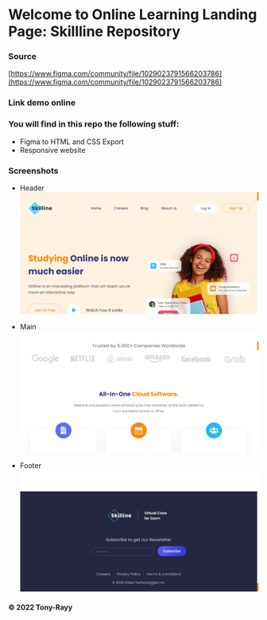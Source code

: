 # Welcome to Online Learning Landing Page: Skillline Repository
### Source
[https://www.figma.com/community/file/1029023791566203786](https://www.figma.com/community/file/1029023791566203786)

### Link demo online
[]()

### You will find in this repo the following stuff:
* Figma to HTML and CSS Export
* Responsive website

### Screenshots
* Header
![header](https://github.com/Tony-Rayy/skilline/blob/main/screenshots/header.png)

* Main
![main](https://github.com/Tony-Rayy/skilline/blob/main/screenshots/main.png)

* Footer
![footer](https://github.com/Tony-Rayy/skilline/blob/main/screenshots/footer.png)

#### © 2022 Tony-Rayy
